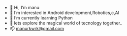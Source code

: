 - 👋 Hi, I’m manu
- 👀 I’m interested in Android development,Robotics,c,AI
- 🌱 I’m currently learning Python
- 💞️ lets explore the magical world of tecnology together..
- 📫 manurkwrk@gmail.com

<!---
manurk1998/manurk1998 is a ✨ special ✨ repository because its `README.md` (this file) appears on your GitHub profile.
You can click the Preview link to take a look at your changes.
--->
